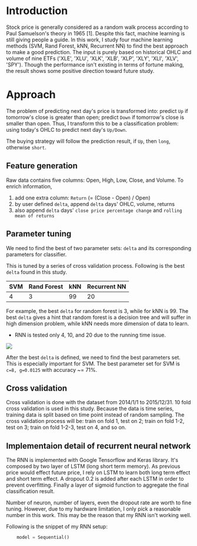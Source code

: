 
# Introduction
Stock price is generally considered as a random walk process according to Paul Samuelson's theory in 1965 [1]. Despite this fact, machine learning is still giving people a guide.
In this work, I study four machine learning methods (SVM, Rand Forest, kNN, Recurrent NN) to find the best approach to make a good prediction. The input is purely based on historical OHLC and volume of nine ETFs ('XLE', 'XLU', 'XLK', 'XLB', 'XLP', 'XLY', 'XLI', 'XLV', 'SPY'). Though the performance isn't existing in terms of fortune making, the result shows some positive direction toward future study.

# Approach
The problem of predicting next day's price is transformed into: predict `Up` if tomorrow's close is greater than open; predict `Down` if tomorrow's close is smaller than open. Thus, I transform this to be a classification problem: using today's OHLC to predict next day's `Up/Down`.

The buying strategy will follow the prediction result, if `Up`, then `long`, otherwise `short`.

## Feature generation
Raw data contains five columns: Open, High, Low, Close, and Volume. To enrich information,
1. add one extra column: `Return` (= (Close - Open) / Open)
2. by user defined `delta`, append `delta` days' OHLC, volume, returns
3. also append `delta` days' `close price percentage change` and `rolling mean of returns`

## Parameter tuning
We need to find the best of two parameter sets: `delta` and its corresponding parameters for classifier.

This is tuned by a series of cross validation process. Following is the best `delta` found in this study.

|SVM | Rand Forest | kNN | Recurrent NN |
| --- | --- | --- | -- |
| 4 | 3 | 99 | 20 |

For example, the best `delta` for random forest is 3, while for kNN is 99. The best `delta` gives a hint that random forest is a decision tree and will suffer in high dimension problem, while kNN needs more dimension of data to learn.

* RNN is tested only 4, 10, and 20 due to the running time issue.

![](svm-fs.png)

After the best `delta` is defined, we need to find the best parameters set. This is especially important for SVM. The best parameter set for SVM is `c=8, g=0.0125` with accuracy ~= 71%.

## Cross validation

Cross validation is done with the dataset from 2014/1/1 to 2015/12/31. 10 fold cross validation is used in this study. Because the data is time series, training data is split based on time point instead of random sampling. The cross validation process will be: train on fold 1, test on 2; train on fold 1-2, test on 3; train on fold 1-2-3, test on 4, and so on.

## Implementaion detail of recurrent neural network
The RNN is implemented with Google Tensorflow and Keras library.
It's composed by two layer of LSTM (long short term memory). As previous price would effect future price, I rely on LSTM to learn both long term effect and short term effect. A dropout 0.2 is added after each LSTM in order to prevent overfitting.
Finally a layer of sigmoid function to aggregate the final classification result.

Number of neuron, number of layers, even the dropout rate are worth to fine tuning. However, due to my hardware limitation, I only pick a reasonable number in this work. This may be the reason that my RNN isn't working well.

Following is the snippet of my RNN setup:
```python
    model = Sequential()